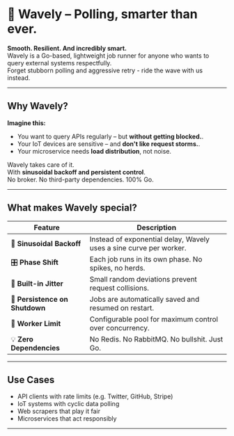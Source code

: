 # 🌊 Wavely – Polling, smarter than ever.

**Smooth. Resilient. And incredibly smart.**  
Wavely is a Go-based, lightweight job runner for anyone who wants to query external systems respectfully.  
Forget stubborn polling and aggressive retry - ride the wave with us instead.

---

## Why Wavely?

**Imagine this:**

- You want to query APIs regularly – but **without getting blocked.**.
- Your IoT devices are sensitive – and **don't like request storms.**.
- Your microservice needs **load distribution**, not noise.

Wavely takes care of it.  
With **sinusoidal backoff and persistent control**.  
No broker. No third-party dependencies. 100% Go.

---

## What makes Wavely special?

| Feature                         | Description |
|--------------------------------|--------------|
| 🧠 **Sinusoidal Backoff**           | Instead of exponential delay, Wavely uses a sine curve per worker. |
| 🎛 **Phase Shift**             | Each job runs in its own phase. No spikes, no herds. |
| 🎲 **Built-in Jitter**        | Small random deviations prevent request collisions. |
| 🔁 **Persistence on Shutdown** | Jobs are automatically saved and resumed on restart.  |
| 🚦 **Worker Limit**            | Configurable pool for maximum control over concurrency. |
| 💡 **Zero Dependencies**       | No Redis. No RabbitMQ. No bullshit. Just Go. |

---

## Use Cases

- API clients with rate limits (e.g. Twitter, GitHub, Stripe)  
- IoT systems with cyclic data polling  
- Web scrapers that play it fair  
- Microservices that act responsibly

---
